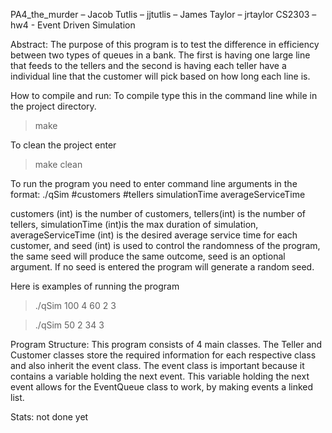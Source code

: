 PA4_the_murder – Jacob Tutlis – jjtutlis – James Taylor – jrtaylor
CS2303 – hw4 -  Event Driven Simulation 

Abstract:
The purpose of this program is to test the difference in efficiency between  two types of queues in a bank. The first is having one large line that feeds to the tellers and the second is having each teller have a individual line that the customer will pick based on how long each line is.

How to compile and run:
To compile type this in the command line while in the project directory.
> make

To clean the project enter
> make clean

To run the program you need to enter command line arguments in the format:
./qSim #customers #tellers simulationTime averageServiceTime <seed>

customers (int) is the number of customers, tellers(int) is the number of tellers,  simulationTime  (int)is the max duration of simulation,   averageServiceTime  (int) is the  desired average service time for each customer, and seed (int) is used to control the randomness of the program, the same seed will produce the same outcome, seed is an optional argument. If no seed is entered the program will generate a random seed. 

Here is examples of running the program
> ./qSim 100 4 60 2 3

> ./qSim 50 2 34 3

Program Structure:
This program consists of 4 main classes. The Teller and Customer classes store the required information for each respective class and also inherit the event class. The event class is important because it contains a variable holding the next event. This variable holding the next event allows for the EventQueue class to work, by making events a linked list.

Stats:
not done yet


